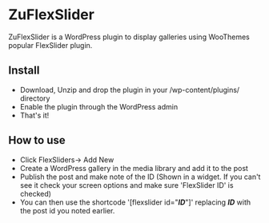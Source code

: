 # ZuFlexSlider

ZuFlexSlider is a WordPress plugin to display galleries using WooThemes popular FlexSlider plugin.

## Install

* Download, Unzip and drop the plugin in your /wp-content/plugins/ directory
* Enable the plugin through the WordPress admin
* That's it!

## How to use

* Click FlexSliders-> Add New
* Create a WordPress gallery in the media library and add it to the post
* Publish the post and make note of the ID (Shown in a widget. If you can't see it check your screen options and make sure 'FlexSlider ID' is checked)
* You can then use the shortcode '[flexslider id="___ID___"]' replacing ___ID___ with the post id you noted earlier.